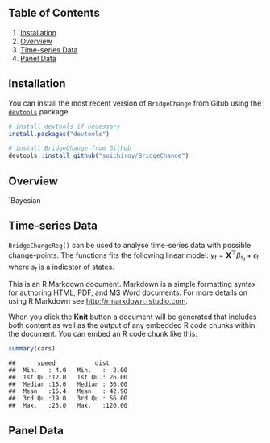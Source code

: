 Table of Contents
-----------------

1.  [Installation](#installation)
2.  [Overview](#overview)
3.  [Time-series Data](#time-series-data)
4.  [Panel Data](#panel-data)

Installation
------------

You can install the most recent version of `BridgeChange` from Gitub using the [`devtools`](https://github.com/r-lib/devtools) package.

``` r
# install devtools if necessary
install.packages("devtools")

# install BridgeChange from Github
devtools::install_github("soichiroy/BridgeChange")
```

Overview
--------

\`Bayesian

Time-series Data
----------------

`BridgeChangeReg()` can be used to analyse time-series data with possible change-points. The functions fits the following linear model:
*y*<sub>*t*</sub> = **X**<sup>⊤</sup>*β*<sub>*s*<sub>*t*</sub></sub> + *ϵ*<sub>*t*</sub>
 where *s*<sub>*t*</sub> is a indicator of states.

This is an R Markdown document. Markdown is a simple formatting syntax for authoring HTML, PDF, and MS Word documents. For more details on using R Markdown see <http://rmarkdown.rstudio.com>.

When you click the **Knit** button a document will be generated that includes both content as well as the output of any embedded R code chunks within the document. You can embed an R code chunk like this:

``` r
summary(cars)
```

    ##      speed           dist       
    ##  Min.   : 4.0   Min.   :  2.00  
    ##  1st Qu.:12.0   1st Qu.: 26.00  
    ##  Median :15.0   Median : 36.00  
    ##  Mean   :15.4   Mean   : 42.98  
    ##  3rd Qu.:19.0   3rd Qu.: 56.00  
    ##  Max.   :25.0   Max.   :120.00

Panel Data
----------
